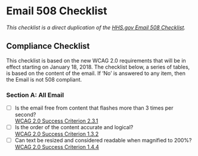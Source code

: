 # Email 508 Checklist

*This checklist is a direct duplication of the [HHS.gov Email 508 Checklist](https://www.hhs.gov/web/section-508/making-files-accessible/checklist/email-508-checklist/index.html).*

## Compliance Checklist

This checklist is based on the new WCAG 2.0 requirements that will be in effect starting on January 18, 2018. The checklist below, a series of tables, is based on the content of the email. If ‘No’ is answered to any item, then the Email is not 508 compliant.

### Section A: All Email

- [ ] Is the email free from content that flashes more than 3 times per second?  
[WCAG 2.0 Success Criterion 2.3.1](http://www.w3.org/TR/UNDERSTANDING-WCAG20/seizure-does-not-violate.html)
- [ ] Is the order of the content accurate and logical?  
[WCAG 2.0 Success Criterion 1.3.2](https://tracker.cloud.hhs.gov/issues/?jql=project%20%3D%20ST%20AND%20resolution%20%3D%20Unresolved%20AND%20issuetype%20%3D%20Accommodation%20ORDER%20BY%20priority%20DESC)
- [ ] Can text be resized and considered readable when magnified to 200%?  
[WCAG 2.0 Success Criterion 1.4.4](http://www.w3.org/TR/UNDERSTANDING-WCAG20/visual-audio-contrast-scale.html)
